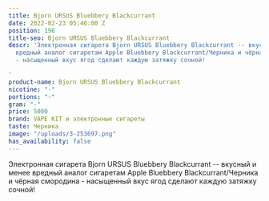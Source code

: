 ```yaml
---
title: Bjorn URSUS Bluebbery Blackcurrant
date: 2022-02-23 05:46:00 Z
position: 196
title-seo: Bjorn URSUS Bluebbery Blackcurrant
descr: 'Электронная сигарета Bjorn URSUS Bluebbery Blackcurrant -- вкусный и менее
  вредный аналог сигаретам Apple Bluebbery Blackcurrant/Черника и чёрная смородина
  - насыщенный вкус ягод сделают каждую затяжку сочной!

'
product-name: Bjorn URSUS Bluebbery Blackcurrant
nicotine: "-"
portions: "-"
gram: "-"
price: 5000
brand: VAPE KIT и электронные сигареты
taste: Черника
image: "/uploads/3-253697.png"
has_availability: false
---
```


Электронная сигарета Bjorn URSUS Bluebbery Blackcurrant -- вкусный и менее вредный аналог сигаретам Apple Bluebbery Blackcurrant/Черника и чёрная смородина - насыщенный вкус ягод сделают каждую затяжку сочной!
